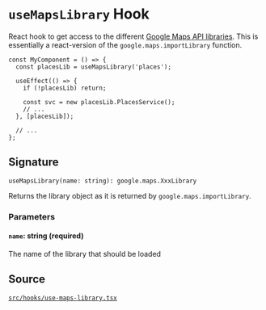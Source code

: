 # `useMapsLibrary` Hook

React hook to get access to the different [Google Maps API libraries][gmp-libraries].
This is essentially a react-version of the `google.maps.importLibrary` function.

```tsx
const MyComponent = () => {
  const placesLib = useMapsLibrary('places');

  useEffect(() => {
    if (!placesLib) return;

    const svc = new placesLib.PlacesService();
    // ...
  }, [placesLib]);

  // ...
};
```

## Signature

`useMapsLibrary(name: string): google.maps.XxxLibrary`

Returns the library object as it is returned by `google.maps.importLibrary`.

### Parameters

#### `name`: string (required)

The name of the library that should be loaded

## Source

[`src/hooks/use-maps-library.tsx`][src]

[gmp-libraries]: https://developers.google.com/maps/documentation/javascript/libraries
[src]: https://github.com/visgl/react-google-maps/blob/main/src/hooks/use-maps-library.tsx
